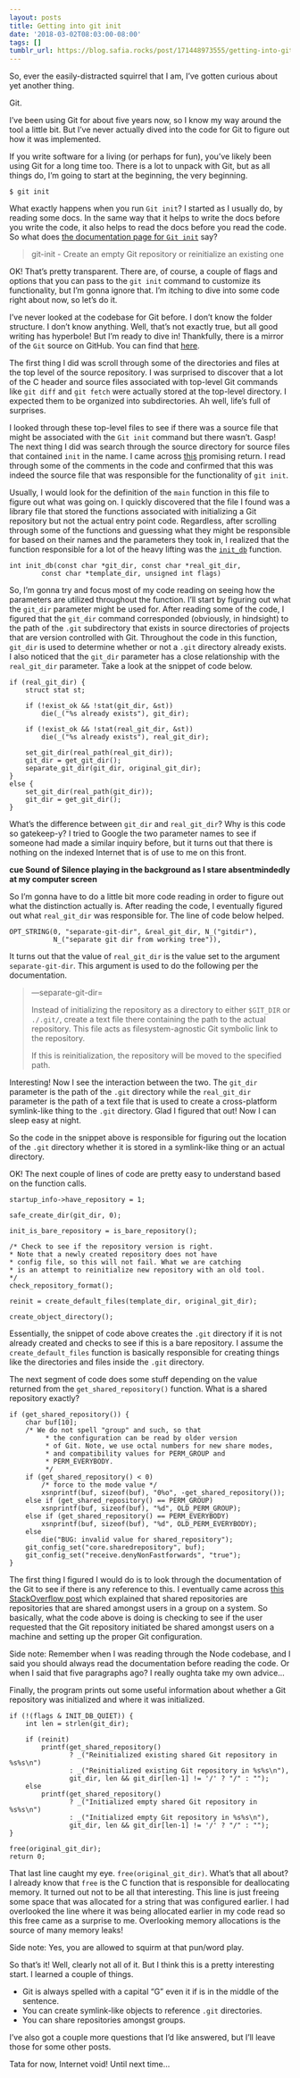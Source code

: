 ```yaml
---
layout: posts
title: Getting into git init
date: '2018-03-02T08:03:00-08:00'
tags: []
tumblr_url: https://blog.safia.rocks/post/171448973555/getting-into-git-init
---
```

So, ever the easily-distracted squirrel that I am, I’ve gotten curious about yet another thing.

Git.

I’ve been using Git for about five years now, so I know my way around the tool a little bit. But I’ve never actually dived into the code for Git to figure out how it was implemented.

If you write software for a living (or perhaps for fun), you’ve likely been using Git for a long time too. There is a lot to unpack with Git, but as all things do, I’m going to start at the beginning, the very beginning.

    $ git init

What exactly happens when you run `Git init`? I started as I usually do, by reading some docs. In the same way that it helps to write the docs before you write the code, it also helps to read the docs before you read the code. So what does [the documentation page for `Git init`](https://Git-scm.com/docs/Git-init) say?

> git-init - Create an empty Git repository or reinitialize an existing one

OK! That’s pretty transparent. There are, of course, a couple of flags and options that you can pass to the `git init` command to customize its functionality, but I’m gonna ignore that. I’m itching to dive into some code right about now, so let’s do it.

I’ve never looked at the codebase for Git before. I don’t know the folder structure. I don’t know anything. Well, that’s not exactly true, but all good writing has hyperbole! But I’m ready to dive in! Thankfully, there is a mirror of the `Git` source on GitHub. You can find that [here](https://Github.com/Git/Git).

The first thing I did was scroll through some of the directories and files at the top level of the source repository. I was surprised to discover that a lot of the C header and source files associated with top-level Git commands like `git diff` and `git fetch` were actually stored at the top-level directory. I expected them to be organized into subdirectories. Ah well, life’s full of surprises.

I looked through these top-level files to see if there was a source file that might be associated with the `Git init` command but there wasn’t. Gasp! The next thing I did was search through the source directory for source files that contained `init` in the name. I came across [this](https://Github.com/Git/Git/blob/7e31236f652ad9db221511eaf157ce0ef55585d6/builtin/init-db.c) promising return. I read through some of the comments in the code and confirmed that this was indeed the source file that was responsible for the functionality of `git init`.

Usually, I would look for the definition of the `main` function in this file to figure out what was going on. I quickly discovered that the file I found was a library file that stored the functions associated with initializing a Git repository but not the actual entry point code. Regardless, after scrolling through some of the functions and guessing what they might be responsible for based on their names and the parameters they took in, I realized that the function responsible for a lot of the heavy lifting was the [`init_db`](https://Github.com/Git/Git/blob/7e31236f652ad9db221511eaf157ce0ef55585d6/builtin/init-db.c#L337) function.

    int init_db(const char *git_dir, const char *real_git_dir,
            const char *template_dir, unsigned int flags)

So, I’m gonna try and focus most of my code reading on seeing how the parameters are utilized throughout the function. I’ll start by figuring out what the `git_dir` parameter might be used for. After reading some of the code, I figured that the `git_dir` command corresponded (obviously, in hindsight) to the path of the `.git` subdirectory that exists in source directories of projects that are version controlled with Git. Throughout the code in this function, `git_dir` is used to determine whether or not a `.git` directory already exists. I also noticed that the `git_dir` parameter has a close relationship with the `real_git_dir` parameter. Take a look at the snippet of code below.

    if (real_git_dir) {
        struct stat st;
    
        if (!exist_ok && !stat(git_dir, &st))
            die(_("%s already exists"), git_dir);
    
        if (!exist_ok && !stat(real_git_dir, &st))
            die(_("%s already exists"), real_git_dir);
    
        set_git_dir(real_path(real_git_dir));
        git_dir = get_git_dir();
        separate_git_dir(git_dir, original_git_dir);
    }
    else {
        set_git_dir(real_path(git_dir));
        git_dir = get_git_dir();
    }

What’s the difference between `git_dir` and `real_git_dir`? Why is this code so gatekeep-y? I tried to Google the two parameter names to see if someone had made a similar inquiry before, but it turns out that there is nothing on the indexed Internet that is of use to me on this front.

**cue Sound of Silence playing in the background as I stare absentmindedly at my computer screen**

So I’m gonna have to do a little bit more code reading in order to figure out what the distinction actually is. After reading the code, I eventually figured out what `real_git_dir` was responsible for. The line of code below helped.

    OPT_STRING(0, "separate-git-dir", &real_git_dir, N_("gitdir"),
               N_("separate git dir from working tree")),

It turns out that the value of `real_git_dir` is the value set to the argument `separate-git-dir`. This argument is used to do the following per the documentation.

> —separate-git-dir=<git dir></git>
> 
> Instead of initializing the repository as a directory to either `$GIT_DIR` or `./.git/`, create a text file there containing the path to the actual repository. This file acts as filesystem-agnostic Git symbolic link to the repository.
> 
> If this is reinitialization, the repository will be moved to the specified path.

Interesting! Now I see the interaction between the two. The `git_dir` parameter is the path of the `.git` directory while the `real_git_dir` parameter is the path of a text file that is used to create a cross-platform symlink-like thing to the `.git` directory. Glad I figured that out! Now I can sleep easy at night.

So the code in the snippet above is responsible for figuring out the location of the `.git` directory whether it is stored in a symlink-like thing or an actual directory.

OK! The next couple of lines of code are pretty easy to understand based on the function calls.

    startup_info->have_repository = 1;
    
    safe_create_dir(git_dir, 0);
    
    init_is_bare_repository = is_bare_repository();
    
    /* Check to see if the repository version is right.
    * Note that a newly created repository does not have
    * config file, so this will not fail. What we are catching
    * is an attempt to reinitialize new repository with an old tool.
    */
    check_repository_format();
    
    reinit = create_default_files(template_dir, original_git_dir);
    
    create_object_directory();

Essentially, the snippet of code above creates the `.git` directory if it is not already created and checks to see if this is a bare repository. I assume the `create_default_files` function is basically responsible for creating things like the directories and files inside the `.git` directory.

The next segment of code does some stuff depending on the value returned from the `get_shared_repository()` function. What is a shared repository exactly?

    if (get_shared_repository()) {
        char buf[10];
        /* We do not spell "group" and such, so that
             * the configuration can be read by older version
             * of Git. Note, we use octal numbers for new share modes,
             * and compatibility values for PERM_GROUP and
             * PERM_EVERYBODY.
             */
        if (get_shared_repository() < 0)
            /* force to the mode value */
            xsnprintf(buf, sizeof(buf), "0%o", -get_shared_repository());
        else if (get_shared_repository() == PERM_GROUP)
            xsnprintf(buf, sizeof(buf), "%d", OLD_PERM_GROUP);
        else if (get_shared_repository() == PERM_EVERYBODY)
            xsnprintf(buf, sizeof(buf), "%d", OLD_PERM_EVERYBODY);
        else
            die("BUG: invalid value for shared_repository");
        git_config_set("core.sharedrepository", buf);
        git_config_set("receive.denyNonFastforwards", "true");
    }

The first thing I figured I would do is to look through the documentation of the Git to see if there is any reference to this. I eventually came across [this StackOverflow post](https://stackoverflow.com/questions/7268560/change-Git-repository-to-shared) which explained that shared repositories are repositories that are shared amongst users in a group on a system. So basically, what the code above is doing is checking to see if the user requested that the Git repository initiated be shared amongst users on a machine and setting up the proper Git configuration.

Side note: Remember when I was reading through the Node codebase, and I said you should always read the documentation before reading the code. Or when I said that five paragraphs ago? I really oughta take my own advice…

Finally, the program prints out some useful information about whether a Git repository was initialized and where it was initialized.

    if (!(flags & INIT_DB_QUIET)) {
        int len = strlen(git_dir);
    
        if (reinit)
            printf(get_shared_repository()
                   ? _("Reinitialized existing shared Git repository in %s%s\n")
                   : _("Reinitialized existing Git repository in %s%s\n"),
                   git_dir, len && git_dir[len-1] != '/' ? "/" : "");
        else
            printf(get_shared_repository()
                   ? _("Initialized empty shared Git repository in %s%s\n")
                   : _("Initialized empty Git repository in %s%s\n"),
                   git_dir, len && git_dir[len-1] != '/' ? "/" : "");
    }
    
    free(original_git_dir);
    return 0;

That last line caught my eye. `free(original_git_dir)`. What’s that all about? I already know that `free` is the C function that is responsible for deallocating memory. It turned out not to be all that interesting. This line is just freeing some space that was allocated for a string that was configured earlier. I had overlooked the line where it was being allocated earlier in my code read so this free came as a surprise to me. Overlooking memory allocations is the source of many memory leaks!

Side note: Yes, you are allowed to squirm at that pun/word play.

So that’s it! Well, clearly not all of it. But I think this is a pretty interesting start. I learned a couple of things.

- Git is always spelled with a capital “G” even it if is in the middle of the sentence.
- You can create symlink-like objects to reference `.git` directories.
- You can share repositories amongst groups.

I’ve also got a couple more questions that I’d like answered, but I’ll leave those for some other posts.

Tata for now, Internet void! Until next time…

